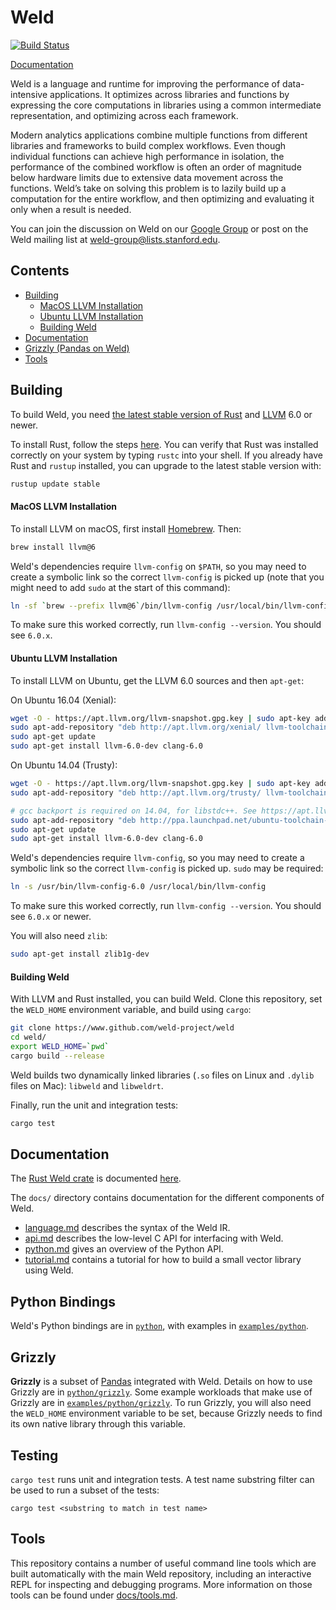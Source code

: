 # Weld

[![Build Status](https://travis-ci.org/weld-project/weld.svg?branch=master)](https://travis-ci.org/weld-project/weld)

[Documentation](https://www.weld.rs/docs/latest/weld/)

Weld is a language and runtime for improving the performance of data-intensive applications. It optimizes across libraries and functions by expressing the core computations in libraries using a common intermediate representation, and optimizing across each framework.

Modern analytics applications combine multiple functions from different libraries and frameworks to build complex workflows. Even though individual functions can achieve high performance in isolation, the performance of the combined workflow is often an order of magnitude below hardware limits due to extensive data movement across the functions. Weld’s take on solving this problem is to lazily build up a computation for the entire workflow, and then optimizing and evaluating it only when a result is needed.

You can join the discussion on Weld on our [Google Group](https://groups.google.com/forum/#!forum/weld-users) or post on the Weld mailing list at [weld-group@lists.stanford.edu](mailto:weld-group@lists.stanford.edu).

## Contents

  * [Building](#building)
      - [MacOS LLVM Installation](#macos-llvm-installation)
      - [Ubuntu LLVM Installation](#ubuntu-llvm-installation)
      - [Building Weld](#building-weld)
  * [Documentation](#documentation)
  * [Grizzly (Pandas on Weld)](#grizzly)
  * [Tools](#tools)

## Building

To build Weld, you need [the latest stable version of Rust](http://rust-lang.org) and [LLVM](http://llvm.org) 6.0 or newer.

To install Rust, follow the steps [here](https://rustup.rs). You can verify that Rust was installed correctly on your system by typing `rustc` into your shell. If you already have Rust and  `rustup` installed, you can upgrade to the latest stable version with:

```bash
rustup update stable
```

#### MacOS LLVM Installation

To install LLVM on macOS, first install [Homebrew](https://brew.sh/). Then:

```bash
brew install llvm@6
```

Weld's dependencies require `llvm-config` on `$PATH`, so you may need to create a symbolic link so the correct `llvm-config` is picked up (note that you might need to add `sudo` at the start of this command):

```bash
ln -sf `brew --prefix llvm@6`/bin/llvm-config /usr/local/bin/llvm-config
```

To make sure this worked correctly, run `llvm-config --version`. You should see `6.0.x`.

#### Ubuntu LLVM Installation

To install LLVM on Ubuntu, get the LLVM 6.0 sources and then `apt-get`:

On Ubuntu 16.04 (Xenial):
```bash
wget -O - https://apt.llvm.org/llvm-snapshot.gpg.key | sudo apt-key add -
sudo apt-add-repository "deb http://apt.llvm.org/xenial/ llvm-toolchain-xenial-6.0 main"
sudo apt-get update
sudo apt-get install llvm-6.0-dev clang-6.0
```
On Ubuntu 14.04 (Trusty):
```bash
wget -O - https://apt.llvm.org/llvm-snapshot.gpg.key | sudo apt-key add -
sudo apt-add-repository "deb http://apt.llvm.org/trusty/ llvm-toolchain-trusty-6.0 main"

# gcc backport is required on 14.04, for libstdc++. See https://apt.llvm.org/
sudo apt-add-repository "deb http://ppa.launchpad.net/ubuntu-toolchain-r/test/ubuntu trusty main"
sudo apt-get update
sudo apt-get install llvm-6.0-dev clang-6.0
```

Weld's dependencies require `llvm-config`, so you may need to create a symbolic link so the correct `llvm-config` is picked up. `sudo` may be required:

```bash
ln -s /usr/bin/llvm-config-6.0 /usr/local/bin/llvm-config
```

To make sure this worked correctly, run `llvm-config --version`. You should see `6.0.x` or newer.

You will also need `zlib`:

```bash
sudo apt-get install zlib1g-dev
```

#### Building Weld

With LLVM and Rust installed, you can build Weld. Clone this repository, set the `WELD_HOME` environment variable, and build using `cargo`:

```bash
git clone https://www.github.com/weld-project/weld
cd weld/
export WELD_HOME=`pwd`
cargo build --release
```
Weld builds two dynamically linked libraries (`.so` files on Linux and `.dylib` files on Mac): `libweld` and `libweldrt`.

Finally, run the unit and integration tests:

```bash
cargo test
```

## Documentation

The [Rust Weld crate](https://crates.io/crates/weld) is documented [here](https://www.weld.rs/docs/weld/).

The `docs/` directory contains documentation for the different components of Weld.

* [language.md](https://github.com/weld-project/weld/blob/master/docs/language.md) describes the syntax of the Weld IR.
* [api.md](https://github.com/weld-project/weld/blob/master/docs/api.md) describes the low-level C API for interfacing with Weld.
* [python.md](https://github.com/weld-project/weld/blob/master/docs/python.md) gives an overview of the Python API.
* [tutorial.md](https://github.com/weld-project/weld/blob/master/docs/tutorial.md) contains a tutorial for how to build a small vector library using Weld.

## Python Bindings

Weld's Python bindings are in [`python`](https://github.com/weld-project/weld/tree/master/python), with examples in [`examples/python`](https://github.com/weld-project/weld/tree/master/examples/python).

## Grizzly

**Grizzly** is a subset of [Pandas](http://pandas.pydata.org/) integrated with Weld. Details on how to use Grizzly are in
[`python/grizzly`](https://github.com/weld-project/weld/tree/master/python/grizzly).
Some example workloads that make use of Grizzly are in [`examples/python/grizzly`](https://github.com/weld-project/weld/tree/master/examples/python/grizzly).
To run Grizzly, you will also need the `WELD_HOME` environment variable to be set, because Grizzly needs to find its own native library through this variable.

## Testing

`cargo test` runs unit and integration tests. A test name substring filter can be used to run a subset of the tests:

   ```
   cargo test <substring to match in test name>
   ```

## Tools

This repository contains a number of useful command line tools which are built
automatically with the main Weld repository, including an interactive REPL for
inspecting and debugging programs.  More information on those tools can be
found under [docs/tools.md](https://github.com/weld-project/weld/tree/master/docs/tools.md).
